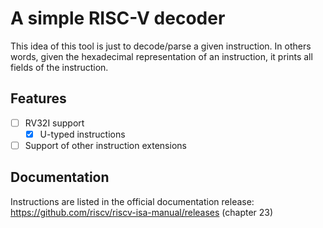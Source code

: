 # A simple RISC-V decoder

This idea of this tool is just to decode/parse a given instruction. In others words, given the hexadecimal representation of an instruction, it prints all fields of the instruction.

## Features

- [ ] RV32I support
  - [x] U-typed instructions
- [ ] Support of other instruction extensions

## Documentation

Instructions are listed in the official documentation release: https://github.com/riscv/riscv-isa-manual/releases (chapter 23)
